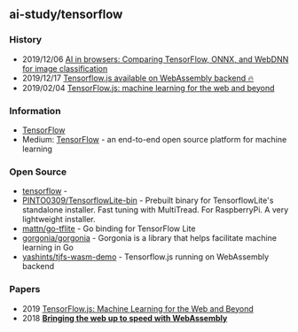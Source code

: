 ## ai-study/tensorflow


### History
- 2019/12/06 [AI in browsers: Comparing TensorFlow, ONNX, and WebDNN for image classification](https://blog.logrocket.com/ai-in-browsers-comparing-tensorflow-onnx-and-webdnn-for-image-classification/)
- 2019/12/17 [Tensorflow.js available on WebAssembly backend 🔥](https://yashints.dev/blog/2019/12/17/tfjs-wasm)
- 2019/02/04 [TensorFlow.js: machine learning for the web and beyond](https://blog.acolyer.org/2019/02/04/tensorflow-js-machine-learning-for-the-web-and-beyond/)


### Information
- [TensorFlow](https://www.tensorflow.org/)
- Medium: [TensorFlow](https://medium.com/tensorflow) - an end-to-end open source platform for machine learning


### Open Source
- [tensorflow](https://github.com/tensorflow) - 
- [PINTO0309/TensorflowLite-bin](https://github.com/PINTO0309/TensorflowLite-bin) - Prebuilt binary for TensorflowLite's standalone installer. Fast tuning with MultiTread. For RaspberryPi. A very lightweight installer.
- [mattn/go-tflite](https://github.com/mattn/go-tflite) - Go binding for TensorFlow Lite
- [gorgonia/gorgonia](https://github.com/gorgonia/gorgonia) - Gorgonia is a library that helps facilitate machine learning in Go
- [yashints/tjfs-wasm-demo](https://github.com/yashints/tjfs-wasm-demo) - Tensorflow.js running on WebAssembly backend


### Papers
- 2019 [TensorFlow.js: Machine Learning for the Web and Beyond](https://arxiv.org/abs/1901.05350)
- 2018 [**Bringing the web up to speed with WebAssembly**](https://www.researchgate.net/publication/329107994_Bringing_the_web_up_to_speed_with_WebAssembly)


